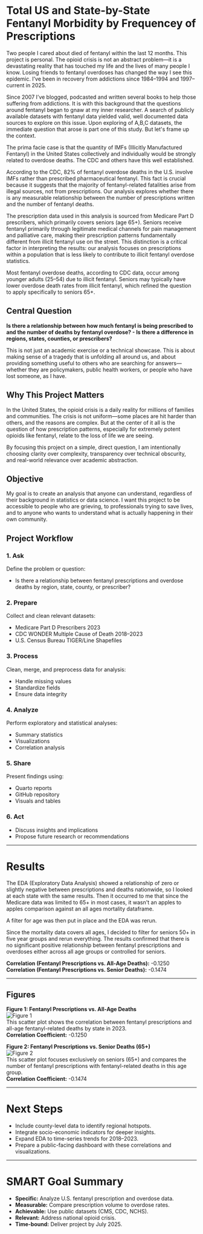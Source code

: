 # Total US and State-by-State Fentanyl Morbidity by Frequencey of Prescriptions

Two people I cared about died of fentanyl within the last 12 months. This project is personal. The opioid crisis is not an abstract problem—it is a devastating reality that has touched my life and the lives of many people I know. Losing friends to fentanyl overdoses has changed the way I see this epidemic. I’ve been in recovery from addictions since 1984–1994 and 1997–current in 2025.

Since 2007 I’ve blogged, podcasted and written several books to help those suffering from addictions. It is with this background that the questions around fentanyl began to gnaw at my inner researcher. A search of publicly available datasets with fentanyl data yielded valid, well documented data sources to explore on this issue. Upon exploring of A,B,C datasets, the immediate question that arose is part one of this study. But let's frame up the context.

The prima facie case is that the quantity of IMFs (Illicitly Manufactured Fentanyl) in the United States collectively and individually would be strongly related to overdose deaths. The CDC and others have this well established.

According to the CDC, 82% of fentanyl overdose deaths in the U.S. involve IMFs rather than prescribed pharmaceutical fentanyl. This fact is crucial because it suggests that the majority of fentanyl-related fatalities arise from illegal sources, not from prescriptions. Our analysis explores whether there is any measurable relationship between the number of prescriptions written and the number of fentanyl deaths.

The prescription data used in this analysis is sourced from Medicare Part D prescribers, which primarily covers seniors (age 65+). Seniors receive fentanyl primarily through legitimate medical channels for pain management and palliative care, making their prescription patterns fundamentally different from illicit fentanyl use on the street. This distinction is a critical factor in interpreting the results: our analysis focuses on prescriptions within a population that is less likely to contribute to illicit fentanyl overdose statistics.

Most fentanyl overdose deaths, according to CDC data, occur among younger adults (25–54) due to illicit fentanyl. Seniors may typically have lower overdose death rates from illicit fentanyl, which refined the question to apply specifically to seniors 65+.

## Central Question
**Is there a relationship between how much fentanyl is being prescribed to and the number of deaths by fentanyl overdose? - Is there a difference in regions, states, counties, or prescribers?**

This is not just an academic exercise or a technical showcase. This is about making sense of a tragedy that is unfolding all around us, and about providing something useful to others who are searching for answers—whether they are policymakers, public health workers, or people who have lost someone, as I have.

## Why This Project Matters
In the United States, the opioid crisis is a daily reality for millions of families and communities. The crisis is not uniform—some places are hit harder than others, and the reasons are complex. But at the center of it all is the question of how prescription patterns, especially for extremely potent opioids like fentanyl, relate to the loss of life we are seeing.

By focusing this project on a simple, direct question, I am intentionally choosing clarity over complexity, transparency over technical obscurity, and real-world relevance over academic abstraction.

## Objective
My goal is to create an analysis that anyone can understand, regardless of their background in statistics or data science. I want this project to be accessible to people who are grieving, to professionals trying to save lives, and to anyone who wants to understand what is actually happening in their own community.

## Project Workflow

### 1. Ask
Define the problem or question:
- Is there a relationship between fentanyl prescriptions and overdose deaths by region, state, county, or prescriber?

### 2. Prepare
Collect and clean relevant datasets:
- Medicare Part D Prescribers 2023
- CDC WONDER Multiple Cause of Death 2018–2023
- U.S. Census Bureau TIGER/Line Shapefiles

### 3. Process
Clean, merge, and preprocess data for analysis:
- Handle missing values
- Standardize fields
- Ensure data integrity

### 4. Analyze
Perform exploratory and statistical analyses:
- Summary statistics
- Visualizations
- Correlation analysis

### 5. Share
Present findings using:
- Quarto reports
- GitHub repository
- Visuals and tables

### 6. Act
- Discuss insights and implications
- Propose future research or recommendations

---

# Results
The EDA (Exploratory Data Analysis) showed a relationship of zero or slightly negative between prescriptions and deaths nationwide, so I looked at each state with the same results. Then it occurred to me that since the Medicare data was limited to 65+ in most cases, it wasn't an apples to apples comparison against an all ages mortality dataframe.

A filter for age was then put in place and the EDA was rerun.

Since the mortality data covers all ages, I decided to filter for seniors 50+ in five year groups and rerun everything. The results confirmed that there is no significant positive relationship between fentanyl prescriptions and overdoses either across all age groups or controlled for seniors.

**Correlation (Fentanyl Prescriptions vs. All-Age Deaths):** -0.1250  
**Correlation (Fentanyl Prescriptions vs. Senior Deaths):** -0.1474  

---

## Figures



**Figure 1: Fentanyl Prescriptions vs. All-Age Deaths**  
![Figure 1](scatter_fentanyl_vs_deaths.png)  
This scatter plot shows the correlation between fentanyl prescriptions and all-age fentanyl-related deaths by state in 2023.  
**Correlation Coefficient:** -0.1250

**Figure 2: Fentanyl Prescriptions vs. Senior Deaths (65+)**  
![Figure 2](scatter_fentanyl_vs_seniors.png)  
This scatter plot focuses exclusively on seniors (65+) and compares the number of fentanyl prescriptions with fentanyl-related deaths in this age group.  
**Correlation Coefficient:** -0.1474

---

# Next Steps
- Include county-level data to identify regional hotspots.
- Integrate socio-economic indicators for deeper insights.
- Expand EDA to time-series trends for 2018–2023.
- Prepare a public-facing dashboard with these correlations and visualizations.

---

# SMART Goal Summary

- **Specific:** Analyze U.S. fentanyl prescription and overdose data.
- **Measurable:** Compare prescription volume to overdose rates.
- **Achievable:** Use public datasets (CMS, CDC, NCHS).
- **Relevant:** Address national opioid crisis.
- **Time-bound:** Deliver project by July 2025.
